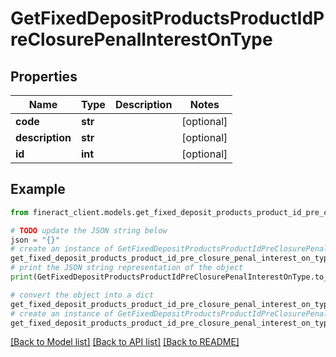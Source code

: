 # GetFixedDepositProductsProductIdPreClosurePenalInterestOnType


## Properties

Name | Type | Description | Notes
------------ | ------------- | ------------- | -------------
**code** | **str** |  | [optional] 
**description** | **str** |  | [optional] 
**id** | **int** |  | [optional] 

## Example

```python
from fineract_client.models.get_fixed_deposit_products_product_id_pre_closure_penal_interest_on_type import GetFixedDepositProductsProductIdPreClosurePenalInterestOnType

# TODO update the JSON string below
json = "{}"
# create an instance of GetFixedDepositProductsProductIdPreClosurePenalInterestOnType from a JSON string
get_fixed_deposit_products_product_id_pre_closure_penal_interest_on_type_instance = GetFixedDepositProductsProductIdPreClosurePenalInterestOnType.from_json(json)
# print the JSON string representation of the object
print(GetFixedDepositProductsProductIdPreClosurePenalInterestOnType.to_json())

# convert the object into a dict
get_fixed_deposit_products_product_id_pre_closure_penal_interest_on_type_dict = get_fixed_deposit_products_product_id_pre_closure_penal_interest_on_type_instance.to_dict()
# create an instance of GetFixedDepositProductsProductIdPreClosurePenalInterestOnType from a dict
get_fixed_deposit_products_product_id_pre_closure_penal_interest_on_type_from_dict = GetFixedDepositProductsProductIdPreClosurePenalInterestOnType.from_dict(get_fixed_deposit_products_product_id_pre_closure_penal_interest_on_type_dict)
```
[[Back to Model list]](../README.md#documentation-for-models) [[Back to API list]](../README.md#documentation-for-api-endpoints) [[Back to README]](../README.md)


